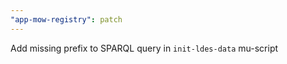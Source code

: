```yaml
---
"app-mow-registry": patch
---
```


Add missing prefix to SPARQL query in `init-ldes-data` mu-script
